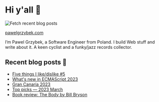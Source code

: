 # Hi y'all 👋

![Fetch recent blog posts](https://github.com/pawelgrzybek/pawelgrzybek/workflows/Fetch%20recent%20blog%20posts/badge.svg)

[pawelgrzybek.com](https://pawelgrzybek.com)

I’m Pawel Grzybek, a Software Engineer from Poland. I build Web stuff and write about it. A keen cyclist and a funky/jazz records collector.

## Recent blog posts 📝

<!-- FEED-START -->
- [Five things I like/dislike #5](https://pawelgrzybek.com/five-things-i-like-dislike-5/)
- [What's new in ECMAScript 2023](https://pawelgrzybek.com/whats-new-in-ecmascript-2023/)
- [Gran Canaria 2023](https://pawelgrzybek.com/gran-canaria-2023/)
- [Top picks — 2023 March](https://pawelgrzybek.com/top-picks-2023-march/)
- [Book review: The Body by Bill Bryson](https://pawelgrzybek.com/book-review-the-body-by-bill-bryson/)
<!-- FEED-END -->